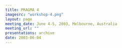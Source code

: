 ```yaml
---
title: PRAGMA 4 
imagesrc: "workshop-4.png"
layout: page
meeting_date: June 4-5, 2003, Melbourne, Australia
meeting_url: "" 
presentations: archive
date: 2003-06-04
---
```


